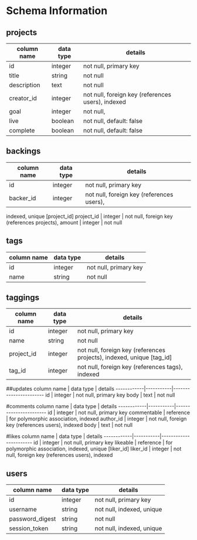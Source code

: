 # Schema Information

## projects
column name | data type | details
------------|-----------|-----------------------
id          | integer   | not null, primary key
title       | string    | not null
description | text      | not null
creator_id  | integer   | not null, foreign key (references users), indexed
goal        | integer   | not null,
live        | boolean   | not null, default: false
complete    | boolean   | not null, default: false

## backings
column name | data type | details
------------|-----------|-----------------------
id          | integer   | not null, primary key
backer_id   | integer   | not null, foreign key (references users),
indexed, unique [project_id]
project_id  | integer   | not null, foreign key (references projects),
amount      | integer   | not null

## tags
column name | data type | details
------------|-----------|-----------------------
id          | integer   | not null, primary key
name        | string    | not null

## taggings
column name | data type | details
------------|-----------|-----------------------
id          | integer   | not null, primary key
name        | string    | not null
project_id  | integer   | not null, foreign key (references projects), indexed, unique [tag_id]
tag_id      | integer   | not null, foreign key (references tags), indexed

##updates
column name | data type | details
------------|-----------|-----------------------
id          | integer   | not null, primary key
body        | text      | not null

#comments
column name | data type | details
------------|-----------|-----------------------
id          | integer   | not null, primary key
commentable | reference | for polymorphic association,
indexed
author_id   | integer   | not null, foreign key (references users),
indexed
body        | text      | not null

#likes
column name | data type | details
------------|-----------|-----------------------
id          | integer   | not null, primary key
likeable    | reference | for polymorphic association,
indexed, unique [liker_id]
liker_id    | integer   | not null, foreign key (references users),
indexed


## users
column name     | data type | details
----------------|-----------|-----------------------
id              | integer   | not null, primary key
username        | string    | not null, indexed, unique
password_digest | string    | not null
session_token   | string    | not null, indexed, unique
